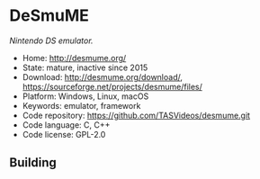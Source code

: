 # DeSmuME

_Nintendo DS emulator._

- Home: http://desmume.org/
- State: mature, inactive since 2015
- Download: http://desmume.org/download/, https://sourceforge.net/projects/desmume/files/
- Platform: Windows, Linux, macOS
- Keywords: emulator, framework
- Code repository: https://github.com/TASVideos/desmume.git
- Code language: C, C++
- Code license: GPL-2.0

## Building

